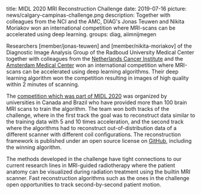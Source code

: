 title: MIDL 2020 MRI Reconstruction Challenge
date: 2019-07-16
picture: news/calgary-campinas-challenge.png
description: Together with colleagues from the NCI and the AMC, DIAG's Jonas Teuwen and Nikita Moriakov won an international competition where MRI-scans can be accelerated using deep learning.
groups: diag, aiimnijmegen

Researchers [member/jonas-teuwen] and [member/nikita-moriakov] of the Diagnostic Image Analysis Group of the Radboud University Medical Center together with colleagues 
from the <a href="https://nki.nl">Netherlands Cancer Institute</a> and the <a href="https://amsterdamumc.nl/">Amsterdam Medical Center</a> won an international competition where MRI-scans can be accelerated using deep learning algorithms. Their deep learning algorithm won the competition resulting in images of high quality within 2 minutes of scanning.

The <a href="https://sites.google.com/view/calgary-campinas-dataset/mr-reconstruction-challenge">competition which was part of MIDL 2020</a> was organized by universities in Canada and Brazil who have provided more than 100 brain MRI scans
to train the algorithm. The team won both tracks of the challenge, where in the first track the goal was to reconstruct data similar to the
training data with 5 and 10 times acceleration, and the second track where the algorithms had to reconstruct out-of-distribution 
data of a different scanner with different coil configurations. The reconstruction framework is published under an open source license on 
<a href="https://github.com/directgroup/direct">GitHub</a>, including the winning algorithm.

The methods developed in the challenge have tight connections to our current research lines in MRI-guided radiotherapy where the patient anatomy can be visualized during radiation treatment using the builtin MRI scanner. 
Fast reconstruction algorithms such as the ones in the challenge open opportunities to track second-by-second patient motion.
